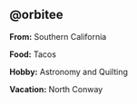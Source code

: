 ## @orbitee

**From:** Southern California

**Food:** Tacos

**Hobby:** Astronomy and Quilting

**Vacation:** North Conway

